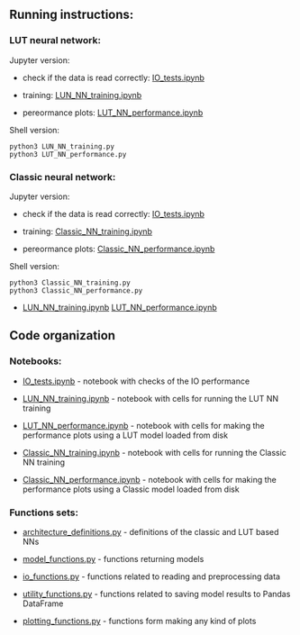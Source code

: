 ## Running instructions:

### LUT neural network:

Jupyter version:

* check if the data is read correctly:
    [IO_tests.ipynb](lutNN_tf_1/IO_tests.ipynb)
    
* training: 
    [LUN_NN_training.ipynb](lutNN_tf_1/LUN_NN_training.ipynb)
   
* pereormance plots:
    [LUT_NN_performance.ipynb](lutNN_tf_1/LUT_NN_performance.ipynb) 
   
Shell version:   

```Shell
python3 LUN_NN_training.py
python3 LUT_NN_performance.py
```

### Classic neural network:

Jupyter version:

* check if the data is read correctly:
    [IO_tests.ipynb](lutNN_tf_1/IO_tests.ipynb)
    
* training: 
    [Classic_NN_training.ipynb](lutNN_tf_1/Classic_NN_training.ipynb)
   
* pereormance plots:
    [Classic_NN_performance.ipynb](lutNN_tf_1/Classic_NN_performance.ipynb) 
   
Shell version:   

```Shell
python3 Classic_NN_training.py
python3 Classic_NN_performance.py
```
   
   

* [LUN_NN_training.ipynb](lutNN_tf_1/LUN_NN_training.ipynb)
[LUT_NN_performance.ipynb](lutNN_tf_1/LUT_NN_performance.ipynb)

## Code organization

### Notebooks:

* [IO_tests.ipynb](lutNN_tf_1/IO_tests.ipynb) - notebook with checks of the IO performance

* [LUN_NN_training.ipynb](lutNN_tf_1/LUN_NN_training.ipynb) - notebook with cells for running the LUT NN training

* [LUT_NN_performance.ipynb](lutNN_tf_1/LUT_NN_performance.ipynb) - notebook with cells for making the performance plots using a LUT model loaded from disk

* [Classic_NN_training.ipynb](lutNN_tf_1/Classic_NN_training.ipynb) - notebook with cells for running the Classic NN training

* [Classic_NN_performance.ipynb](lutNN_tf_1/Classic_NN_performance.ipynb) - notebook with cells for making the performance plots using a Classic model loaded from disk

### Functions sets:

* [architecture_definitions.py](lutNN_tf_1/architecture_definitions.py) - definitions of the classic and LUT based NNs

* [model_functions.py](lutNN_tf_1/model_functions.py) - functions returning models

* [io_functions.py](lutNN_tf_1/io_functions.py) - functions related to reading and preprocessing data

* [utility_functions.py](lutNN_tf_1/utility_functions.py) - functions related to saving model results to Pandas DataFrame

* [plotting_functions.py](lutNN_tf_1/plotting_functions.py) - functions form making any kind of plots